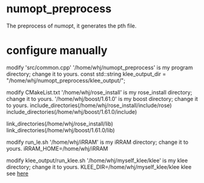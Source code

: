 # numopt_preprocess
The preprocess of numopt, it generates the pth file.

# configure manually
modify 'src/common.cpp'
'/home/whj/numopt_preprocess' is my program directory; change it to yours.
const std::string klee_output_dir = "/home/whj/numopt_preprocess/klee_output/";

modify CMakeList.txt
'/home/whj/rose_install' is my rose_install directory; change it to yours.
'/home/whj/boost/1.61.0' is my boost directory; change it to yours.
include_directories(/home/whj/rose_install/include/rose)
include_directories(/home/whj/boost/1.61.0/include)

link_directories(/home/whj/rose_install/lib)
link_directories(/home/whj/boost/1.61.0/lib)

modify run_le.sh
'/home/whj/iRRAM' is my iRRAM directory; change it to yours.
iRRAM_HOME=/home/whj/iRRAM

modify klee_output/run_klee.sh
'/home/whj/myself_klee/klee' is my klee directory; change it to yours.
KLEE_DIR=/home/whj/myself_klee/klee
klee see [here](https://github.com/whj0401/klee)
